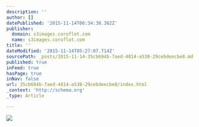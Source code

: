 ```yaml
---
description: ''
author: []
datePublished: '2015-11-14T06:34:38.362Z'
publisher:
  domain: s3images.coroflot.com
  name: s3images.coroflot.com
title: ''
dateModified: '2015-11-14T05:27:07.714Z'
sourcePath: _posts/2015-11-14-35cb694b-7aed-4814-a538-29cebdeecbe8.md
published: true
inFeed: true
hasPage: true
inNav: false
url: 35cb694b-7aed-4814-a538-29cebdeecbe8/index.html
_context: 'http://schema.org'
_type: Article

---
```

![](http://s3images.coroflot.com/user_files/individual_files/original_327436_eizw9cspoqskagrbcxjlwfu4y.png)